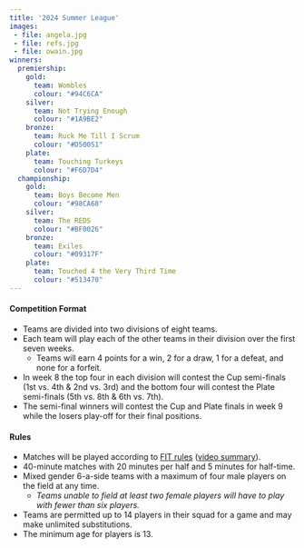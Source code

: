 ```yaml
---
title: '2024 Summer League'
images:
 - file: angela.jpg
 - file: refs.jpg
 - file: owain.jpg
winners:
  premiership:
    gold:
      team: Wombles
      colour: "#94C6CA"
    silver:
      team: Not Trying Enough
      colour: "#1A9BE2"
    bronze:
      team: Ruck Me Till I Scrum
      colour: "#D50051"
    plate:
      team: Touching Turkeys
      colour: "#F6D7D4"
  championship:
    gold:
      team: Boys Become Men
      colour: "#98CA68"
    silver:
      team: The REDS
      colour: "#BF0026"
    bronze:
      team: Exiles
      colour: "#09317F"
    plate:
      team: Touched 4 the Very Third Time
      colour: "#513470"
---
```



#### Competition Format
* Teams are divided into two divisions of eight teams.
* Each team will play each of the other teams in their division over the first seven weeks.
  * Teams will earn 4 points for a win, 2 for a draw, 1 for a defeat, and none for a forfeit.
* In week 8 the top four in each division will contest the Cup semi-finals (1st vs. 4th & 2nd vs. 3rd)
and the bottom four will contest the Plate semi-finals (5th vs. 8th & 6th vs. 7th).
* The semi-final winners will contest the Cup and Plate finals in week 9 while the losers play-off for their final positions.

#### Rules
* Matches will be played according to [FIT rules](https://www.internationaltouch.org/media/FIT%205th%20Edition%20Rulebook.pdf)
([video summary](https://www.youtube.com/watch?v=4YHjW094-AY)).
* 40-minute matches with 20 minutes per half and 5 minutes for half-time.
* Mixed gender 6-a-side teams with a maximum of four male players on the field at any time.
  * *Teams unable to field at least two female players will have to play with fewer than six players.*
* Teams are permitted up to 14 players in their squad for a game and may make unlimited substitutions.
* The minimum age for players is 13.
